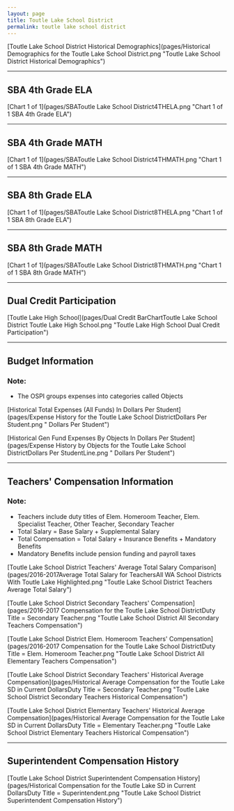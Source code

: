 ```yaml
---
layout: page
title: Toutle Lake School District
permalink: toutle lake school district
---
```



[Toutle Lake School District Historical Demographics](pages/Historical Demographics for the Toutle Lake School District.png "Toutle Lake School District Historical Demographics")

___

## SBA 4th Grade ELA

[Chart 1 of 1](pages/SBAToutle Lake School District4THELA.png "Chart 1 of 1 SBA 4th Grade ELA")


___

## SBA 4th Grade MATH

[Chart 1 of 1](pages/SBAToutle Lake School District4THMATH.png "Chart 1 of 1 SBA 4th Grade MATH")


___

## SBA 8th Grade ELA

[Chart 1 of 1](pages/SBAToutle Lake School District8THELA.png "Chart 1 of 1 SBA 8th Grade ELA")


___

## SBA 8th Grade MATH

[Chart 1 of 1](pages/SBAToutle Lake School District8THMATH.png "Chart 1 of 1 SBA 8th Grade MATH")


___

## Dual Credit Participation

[Toutle Lake High School](pages/Dual Credit BarChartToutle Lake School District Toutle Lake High School.png "Toutle Lake High School Dual Credit Participation")


___

## Budget Information
### Note:
- The OSPI groups expenses into categories called Objects

[Historical Total Expenses (All Funds) In Dollars Per Student](pages/Expense History for the Toutle Lake School DistrictDollars Per Student.png " Dollars Per Student")

[Historical Gen Fund Expenses By Objects In Dollars Per Student](pages/Expense History by Objects for the Toutle Lake School DistrictDollars Per StudentLine.png " Dollars Per Student")


___

## Teachers' Compensation Information
### Note:
- Teachers include duty titles of Elem. Homeroom Teacher, Elem. Specialist Teacher, Other Teacher, Secondary Teacher
- Total Salary = Base Salary + Supplemental Salary
- Total Compensation = Total Salary + Insurance Benefits + Mandatory Benefits
- Mandatory Benefits include pension funding and payroll taxes

[Toutle Lake School District Teachers' Average Total Salary Comparison](pages/2016-2017Average Total Salary for TeachersAll WA School Districts With Toutle Lake Highlighted.png "Toutle Lake School District Teachers Average Total Salary")

[Toutle Lake School District Secondary Teachers' Compensation](pages/2016-2017 Compensation for the Toutle Lake School DistrictDuty Title = Secondary Teacher.png "Toutle Lake School District All Secondary Teachers Compensation")

[Toutle Lake School District Elem. Homeroom Teachers' Compensation](pages/2016-2017 Compensation for the Toutle Lake School DistrictDuty Title = Elem. Homeroom Teacher.png "Toutle Lake School District All Elementary Teachers Compensation")

[Toutle Lake School District Secondary Teachers' Historical Average Compensation](pages/Historical Average Compensation for the Toutle Lake SD in Current DollarsDuty Title = Secondary Teacher.png "Toutle Lake School District Secondary Teachers Historical Compensation")

[Toutle Lake School District Elementary Teachers' Historical Average Compensation](pages/Historical Average Compensation for the Toutle Lake SD in Current DollarsDuty Title = Elementary Teacher.png "Toutle Lake School District Elementary Teachers Historical Compensation")


___

## Superintendent Compensation History

[Toutle Lake School District Superintendent Compensation History](pages/Historical Compensation for the Toutle Lake SD in Current DollarsDuty Title = Superintendent.png "Toutle Lake School District Superintendent Compensation History")

